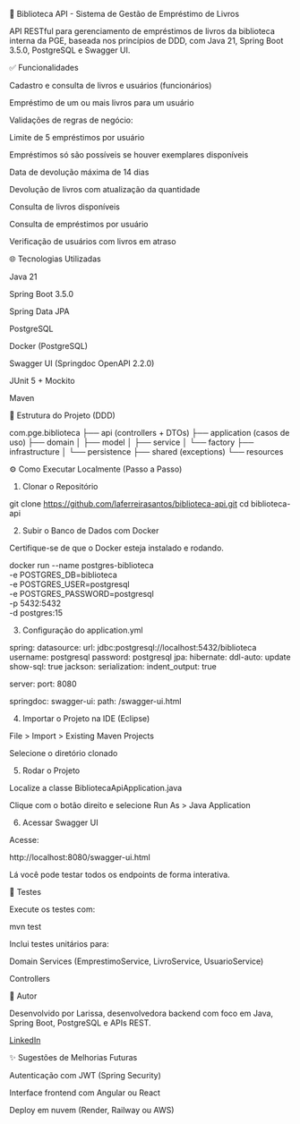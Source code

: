 📖 Biblioteca API - Sistema de Gestão de Empréstimo de Livros

API RESTful para gerenciamento de empréstimos de livros da biblioteca interna da PGE, baseada nos princípios de DDD, com Java 21, Spring Boot 3.5.0, PostgreSQL e Swagger UI.

✅ Funcionalidades

Cadastro e consulta de livros e usuários (funcionários)

Empréstimo de um ou mais livros para um usuário

Validações de regras de negócio:

Limite de 5 empréstimos por usuário

Empréstimos só são possíveis se houver exemplares disponíveis

Data de devolução máxima de 14 dias

Devolução de livros com atualização da quantidade

Consulta de livros disponíveis

Consulta de empréstimos por usuário

Verificação de usuários com livros em atraso

🌐 Tecnologias Utilizadas

Java 21

Spring Boot 3.5.0

Spring Data JPA

PostgreSQL

Docker (PostgreSQL)

Swagger UI (Springdoc OpenAPI 2.2.0)

JUnit 5 + Mockito

Maven

📁 Estrutura do Projeto (DDD)

com.pge.biblioteca
├── api (controllers + DTOs)
├── application (casos de uso)
├── domain
│   ├── model
│   ├── service
│   └── factory
├── infrastructure
│   └── persistence
├── shared (exceptions)
└── resources

⚙️ Como Executar Localmente (Passo a Passo)

1. Clonar o Repositório

git clone https://github.com/laferreirasantos/biblioteca-api.git
cd biblioteca-api

2. Subir o Banco de Dados com Docker

Certifique-se de que o Docker esteja instalado e rodando.

docker run --name postgres-biblioteca \
  -e POSTGRES_DB=biblioteca \
  -e POSTGRES_USER=postgresql \
  -e POSTGRES_PASSWORD=postgresql \
  -p 5432:5432 \
  -d postgres:15

3. Configuração do application.yml

spring:
  datasource:
    url: jdbc:postgresql://localhost:5432/biblioteca
    username: postgresql
    password: postgresql
  jpa:
    hibernate:
      ddl-auto: update
    show-sql: true
  jackson:
    serialization:
      indent_output: true

server:
  port: 8080

springdoc:
  swagger-ui:
    path: /swagger-ui.html

4. Importar o Projeto na IDE (Eclipse)

File > Import > Existing Maven Projects

Selecione o diretório clonado

5. Rodar o Projeto

Localize a classe BibliotecaApiApplication.java

Clique com o botão direito e selecione Run As > Java Application

6. Acessar Swagger UI

Acesse:

http://localhost:8080/swagger-ui.html

Lá você pode testar todos os endpoints de forma interativa.

🔧 Testes

Execute os testes com:

mvn test

Inclui testes unitários para:

Domain Services (EmprestimoService, LivroService, UsuarioService)

Controllers

🌟 Autor

Desenvolvido por Larissa, desenvolvedora backend com foco em Java, Spring Boot, PostgreSQL e APIs REST.

[LinkedIn](https://www.linkedin.com/in/larissa-dos-santos/)

✨ Sugestões de Melhorias Futuras

Autenticação com JWT (Spring Security)

Interface frontend com Angular ou React

Deploy em nuvem (Render, Railway ou AWS)

